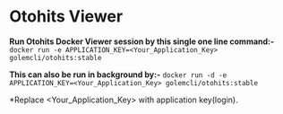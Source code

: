 # Otohits Viewer

**Run Otohits Docker Viewer session by this single one line command:-**
`docker run -e APPLICATION_KEY=<Your_Application_Key> golemcli/otohits:stable`

**This can also be run in background by:-**
`docker run -d -e APPLICATION_KEY=<Your_Application_Key> golemcli/otohits:stable`

*Replace <Your_Application_Key> with application key(login).
